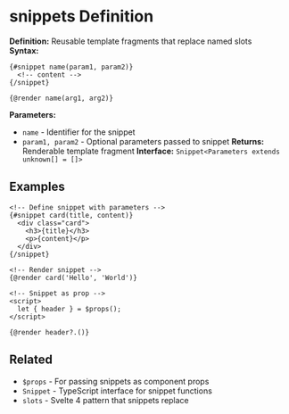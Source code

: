 # snippets Definition

**Definition:** Reusable template fragments that replace named slots  
**Syntax:** 
```svelte
{#snippet name(param1, param2)}
  <!-- content -->
{/snippet}

{@render name(arg1, arg2)}
```
**Parameters:**
- `name` - Identifier for the snippet
- `param1, param2` - Optional parameters passed to snippet
**Returns:** Renderable template fragment
**Interface:** `Snippet<Parameters extends unknown[] = []>`  

## Examples

```svelte
<!-- Define snippet with parameters -->
{#snippet card(title, content)}
  <div class="card">
    <h3>{title}</h3>
    <p>{content}</p>
  </div>
{/snippet}

<!-- Render snippet -->
{@render card('Hello', 'World')}

<!-- Snippet as prop -->
<script>
  let { header } = $props();
</script>

{@render header?.()}
```

## Related
- `$props` - For passing snippets as component props
- `Snippet` - TypeScript interface for snippet functions
- `slots` - Svelte 4 pattern that snippets replace
